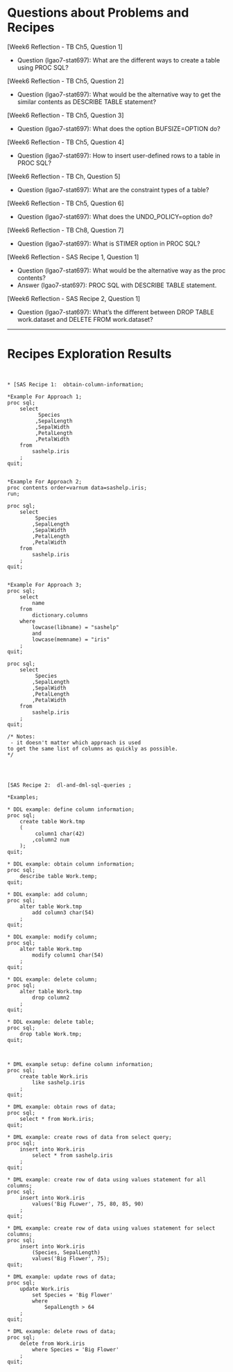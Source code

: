 
# Questions about Problems and Recipes



[Week6 Reflection - TB Ch5, Question 1]
* Question (lgao7-stat697):  What are the different ways to create a table using PROC SQL?



[Week6 Reflection - TB Ch5, Question 2]
* Question (lgao7-stat697): What would be the alternative way to get the similar contents as DESCRIBE TABLE statement? 



[Week6 Reflection - TB Ch5, Question 3]
* Question (lgao7-stat697):  What does the option BUFSIZE=OPTION do?


[Week6 Reflection - TB Ch5,  Question 4]
* Question (lgao7-stat697):  How to insert user-defined rows to a table in PROC SQL?



[Week6 Reflection - TB Ch, Question 5]
* Question (lgao7-stat697): What are the constraint types of a table?



[Week6 Reflection - TB Ch5, Question 6]
* Question (lgao7-stat697):  What does the UNDO_POLICY=option do?



[Week6 Reflection - TB Ch8, Question 7]
* Question (lgao7-stat697):  What is STIMER option in PROC SQL? 



[Week6 Reflection - SAS Recipe 1, Question 1]
* Question (lgao7-stat697):  What would be the alternative way as the proc contents?
* Answer (lgao7-stat697): PROC SQL with DESCRIBE TABLE statement.



[Week6 Reflection - SAS Recipe 2, Question 1]
* Question (lgao7-stat697): What’s the different between DROP TABLE work.dataset and DELETE FROM work.dataset?



***



# Recipes Exploration Results



```


* [SAS Recipe 1:  obtain-column-information;

*Example For Approach 1;
proc sql;
	select
		  Species
		 ,SepalLength
		 ,SepalWidth
		 ,PetalLength
		 ,PetalWidth
	from
		sashelp.iris
	;
quit;


*Example For Approach 2;
proc contents order=varnum data=sashelp.iris;
run;

proc sql;
	select
 		 Species
		,SepalLength
		,SepalWidth
		,PetalLength
		,PetalWidth
	from
		sashelp.iris
	;
quit;


*Example For Approach 3;
proc sql;
	select
		name
	from
		dictionary.columns
	where
		lowcase(libname) = "sashelp"
		and
		lowcase(memname) = "iris"
	;
quit;

proc sql;
	select
		 Species 
		,SepalLength 
		,SepalWidth 
		,PetalLength 
		,PetalWidth 
	from
		sashelp.iris
	;
quit;

/* Notes:
 - it doesn't matter which approach is used 
to get the same list of columns as quickly as possible.
*/ 




[SAS Recipe 2:  dl-and-dml-sql-queries ;

*Examples;

* DDL example: define column information;
proc sql;
	create table Work.tmp
	(
		 column1 char(42)
		,column2 num
	);
quit;

* DDL example: obtain column information;
proc sql;
	describe table Work.temp;
quit;

* DDL example: add column;
proc sql;
	alter table Work.tmp
		add column3 char(54)
	;
quit;

* DDL example: modify column;
proc sql;
	alter table Work.tmp
		modify column1 char(54)
	;
quit;

* DDL example: delete column;
proc sql;
	alter table Work.tmp
		drop column2
	;
quit;

* DDL example: delete table;
proc sql;
	drop table Work.tmp;
quit;



* DML example setup: define column information;
proc sql;
	create table Work.iris
		like sashelp.iris
	;
quit;

* DML example: obtain rows of data;
proc sql;
	select * from Work.iris;
quit;

* DML example: create rows of data from select query;
proc sql;
	insert into Work.iris
		select * from sashelp.iris
	;
quit;

* DML example: create row of data using values statement for all columns;
proc sql;
	insert into Work.iris
		values('Big FLower', 75, 80, 85, 90)
	;
quit;

* DML example: create row of data using values statement for select columns;
proc sql;
	insert into Work.iris
		(Species, SepalLength)
		values('Big Flower', 75);
quit;

* DML example: update rows of data;
proc sql;
	update Work.iris
		set Species = 'Big Flower'
		where 
			SepalLength > 64
	;
quit;

* DML example: delete rows of data;
proc sql;
	delete from Work.iris
		where Species = 'Big Flower'
	;
quit;



```
